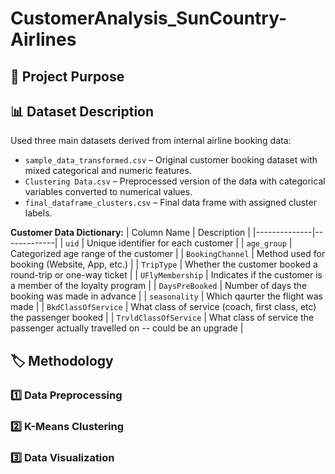 # CustomerAnalysis_SunCountry-Airlines
## 📌 Project Purpose

## 📊 Dataset Description
Used three main datasets derived from internal airline booking data:
- `sample_data_transformed.csv` – Original customer booking dataset with mixed categorical and numeric features.
- `Clustering Data.csv` – Preprocessed version of the data with categorical variables converted to numerical values.
- `final_dataframe_clusters.csv` – Final data frame with assigned cluster labels.

**Customer Data Dictionary:**
| Column Name | Description |
|--------------|-------------|
| `uid` | Unique identifier for each customer |
| `age_group` | Categorized age range of the customer |
| `BookingChannel` | Method used for booking (Website, App, etc.) |
| `TripType` | Whether the customer booked a round-trip or one-way ticket |
| `UFlyMembership` | Indicates if the customer is a member of the loyalty program |
| `DaysPreBooked` | Number of days the booking was made in advance |
| `seasonality` | Which qaurter the flight was made |
| `BkdClassOfService` | What class of service (coach, first class, etc) the passenger booked |
| `TrvldClassOfService` | What class of service the passenger actually travelled on -- could be an upgrade |

## 🏷️ Methodology
### 1️⃣ Data Preprocessing

### 2️⃣ K-Means Clustering

### 3️⃣ Data Visualization





